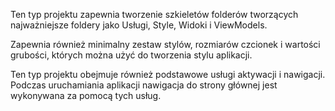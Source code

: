 ﻿Ten typ projektu zapewnia tworzenie szkieletów folderów tworzących najważniejsze foldery jako Usługi, Style, Widoki i ViewModels.

Zapewnia również minimalny zestaw stylów, rozmiarów czcionek i wartości grubości, których można użyć do tworzenia stylu aplikacji.

Ten typ projektu obejmuje również podstawowe usługi aktywacji i nawigacji. Podczas uruchamiania aplikacji nawigacja do strony głównej jest wykonywana za pomocą tych usług.